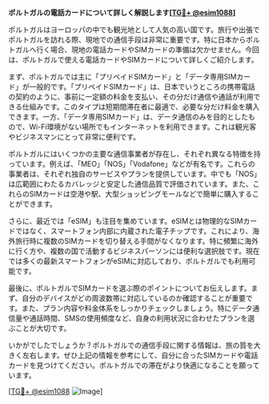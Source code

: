 **ポルトガルの電話カードについて詳しく解説します[[TG💪+ @esim1088](https://t.me/s/esim1088)]**

ポルトガルはヨーロッパの中でも観光地として人気の高い国です。旅行や出張でポルトガルを訪れる際、現地での通信手段は非常に重要です。特に日本からポルトガルへ行く場合、現地の電話カードやSIMカードの準備は欠かせません。今回は、ポルトガルで使える電話カードやSIMカードについて詳しくご紹介します。

まず、ポルトガルでは主に「プリペイドSIMカード」と「データ専用SIMカード」が一般的です。「プリペイドSIMカード」は、日本でいうところの携帯電話の契約のように、事前に一定額の料金を支払い、その分だけ通信や通話が利用できる仕組みです。このタイプは短期間滞在者に最適で、必要な分だけ料金を購入できます。一方、「データ専用SIMカード」は、データ通信のみを目的としたもので、Wi-Fi環境がない場所でもインターネットを利用できます。これは観光客やビジネスマンにとって非常に便利です。

ポルトガルにはいくつかの主要な通信事業者が存在し、それぞれ異なる特徴を持っています。例えば、「MEO」「NOS」「Vodafone」などが有名です。これらの事業者は、それぞれ独自のサービスやプランを提供しています。中でも「NOS」は広範囲にわたるカバレッジと安定した通信品質で評価されています。また、これらのSIMカードは空港や駅、大型ショッピングモールなどで簡単に購入することができます。

さらに、最近では「eSIM」も注目を集めています。eSIMとは物理的なSIMカードではなく、スマートフォン内部に内蔵された電子チップです。これにより、海外旅行時に複数のSIMカードを切り替える手間がなくなります。特に頻繁に海外に行く方や、複数の国で活動するビジネスパーソンには便利な選択肢です。現在では多くの最新スマートフォンがeSIMに対応しており、ポルトガルでも利用可能です。

最後に、ポルトガルでSIMカードを選ぶ際のポイントについてお伝えします。まず、自分のデバイスがどの周波数帯に対応しているのか確認することが重要です。また、プラン内容や料金体系をしっかりチェックしましょう。特にデータ通信量や通話時間、SMSの使用頻度など、自身の利用状況に合わせたプランを選ぶことが大切です。

いかがでしたでしょうか？ポルトガルでの通信手段に関する情報は、旅の質を大きく左右します。ぜひ上記の情報を参考にして、自分に合ったSIMカードや電話カードを見つけてください。ポルトガルでの滞在がより快適になることを願っています。

[[TG💪+ @esim1088](https://t.me/s/esim1088) ![Image](https://i.postimg.cc/Y0z9fWf4/image.png)]